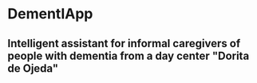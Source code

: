 # DementIApp

## Intelligent assistant for informal caregivers of people with dementia from a day center "Dorita de Ojeda"

